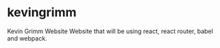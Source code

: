 # kevingrimm
Kevin Grimm Website
Website that will be using react, react router, babel and webpack.
